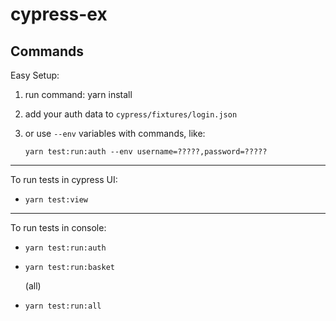 # cypress-ex

## Commands

Easy Setup:

1. run command: yarn install

2. add your auth data to `cypress/fixtures/login.json`

3. or use `--env` variables with commands, like:

   `yarn test:run:auth --env username=?????,password=?????`

---

To run tests in cypress UI:

- `yarn test:view`

---

To run tests in console:

- `yarn test:run:auth`
- `yarn test:run:basket`

  (all)

- `yarn test:run:all`
